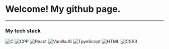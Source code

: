 # Welcome! My github page.
----
### My tech stack
![C](https://img.shields.io/badge/C-A8B9CC?style=flat-square&logo=C&logoColor=white)
![CPP](https://img.shields.io/badge/Cpp-A8B9CC?style=flat-square&logo=c%2B%2B&logoColor=white)
![React](https://img.shields.io/badge/React-61DAFB?style=flat-square&logo=React&logoColor=black)
![VanillaJS](https://img.shields.io/badge/VanillaJS-F7DF1E?style=flat-square&logo=JavaScript&logoColor=black)
![TpyeScript](https://img.shields.io/badge/TypeScript-3178C6?style=flat-square&logo=TypeScript&logoColor=white)
![HTML](https://img.shields.io/badge/HTML5-E34F26?style=flat-square&logo=Html5&logoColor=white)
![CSS3](https://img.shields.io/badge/CSS3-1572B6?style=flat-square&logo=CSS3&logoColor=white)


<!--
**Ichanho/ichanho** is a ✨ _special_ ✨ repository because its `README.md` (this file) appears on your GitHub profile.

Here are some ideas to get you started:

- 🔭 I’m currently working on ...
- 🌱 I’m currently learning ...
- 👯 I’m looking to collaborate on ...
- 🤔 I’m looking for help with ...
- 💬 Ask me about ...
- 📫 How to reach me: ...
- 😄 Pronouns: ...
- ⚡ Fun fact: ...
-->
